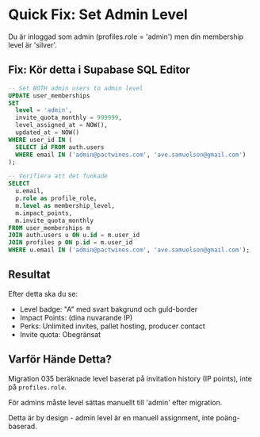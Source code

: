 # Quick Fix: Set Admin Level

Du är inloggad som admin (profiles.role = 'admin') men din membership level är 'silver'.

## Fix: Kör detta i Supabase SQL Editor

```sql
-- Set BOTH admin users to admin level
UPDATE user_memberships 
SET 
  level = 'admin',
  invite_quota_monthly = 999999,
  level_assigned_at = NOW(),
  updated_at = NOW()
WHERE user_id IN (
  SELECT id FROM auth.users 
  WHERE email IN ('admin@pactwines.com', 'ave.samuelson@gmail.com')
);

-- Verifiera att det funkade
SELECT 
  u.email,
  p.role as profile_role,
  m.level as membership_level,
  m.impact_points,
  m.invite_quota_monthly
FROM user_memberships m
JOIN auth.users u ON u.id = m.user_id
JOIN profiles p ON p.id = m.user_id
WHERE u.email IN ('admin@pactwines.com', 'ave.samuelson@gmail.com');
```

## Resultat

Efter detta ska du se:
- Level badge: "A" med svart bakgrund och guld-border
- Impact Points: (dina nuvarande IP)
- Perks: Unlimited invites, pallet hosting, producer contact
- Invite quota: Obegränsat

## Varför Hände Detta?

Migration 035 beräknade level baserat på invitation history (IP points), inte på `profiles.role`.

För admins måste level sättas manuellt till 'admin' efter migration.

Detta är by design - admin level är en manuell assignment, inte poäng-baserad.


